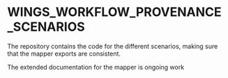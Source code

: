 # WINGS_WORKFLOW_PROVENANCE_SCENARIOS
The repository contains the code for the different scenarios, making sure that the mapper exports are consistent.

The extended documentation for the mapper is ongoing work
